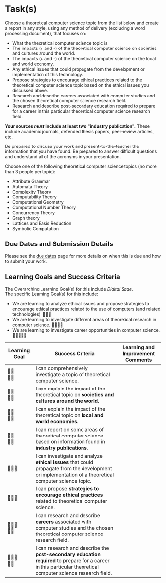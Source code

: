 # Task(s)

Choose a theoretical computer science topic from the list below and create a report in any style, using any method of delivery (excluding a word processing document), that focuses on:

* What the theoretical computer science topic is
* The impacts (+ and -) of the theoretical computer science on societies and cultures around the world.
* The impacts (+ and -) of the theoretical computer science on the local and world economy.
* Any ethical issues that could propagate from the development or implementation of this technology.
* Propose strategies to encourage ethical practices related to the theoretical computer science topic based on the ethical issues you discussed above.
* Research and describe careers associated with computer studies and the chosen theoretical computer science research field.
* Research and describe post-secondary education required to prepare for a career in this particular theoretical computer science research field.

**Your sources _must_ include at least two "industry publication".** These include academic journals, defended thesis papers, peer-review articles, etc.

Be prepared to discuss your work and present-to-the-teacher the information that you have found. Be prepared to answer difficult questions and understand all of the acronyms in your presentation.

Choose one of the following theoretical computer science topics (no more than 3 people per topic):
  * Attribute Grammar
  * Automata Theory
  * Complexity Theory
  * Computability Theory
  * Computational Geometry
  * Computational Number Theory
  * Concurrency Theory
  * Graph theory
  * Lattices and Basis Reduction
  * Symbolic Computation

## Due Dates and Submission Details

Please see the [due dates](./Due-Dates-and-Submission-Details) page for more details on when this is due and how to submit your work.
## Learning Goals and Success Criteria

The [Overarching Learning Goal(s)](./images/ICS4U.jpg) for this include _Digital Sage_.  
The specific Learning Goal(s) for this include:
  * We are learning to analyze ethical issues and propose strategies to encourage ethical practices related to the use of computers (and related technologies). &#x1F4D7;&#x1F4D7;&#x1F4D7;
  * We are learning to investigate different areas of theoretical research in computer science. &#x1F4D7;&#x1F4D7;&#x1F4D7;&#x1F4D7;
  * We are learning to investigate career opportunities in computer science. &#x1F4D7;&#x1F4D7;&#x1F4D7;&#x1F4D7;&#x1F4D7;

| Learning Goal | Success Criteria  | Learning and Improvement Comments |
| ------------- | ----------------- | --------------------------------- |
| &#x1F4D7;&#x1F4D7;<br/>&#x1F4D7;&#x1F4D7; | I can comprehensively investigate a topic of theoretical computer science. | |
| &#x1F4D7;&#x1F4D7;<br/>&#x1F4D7;&#x1F4D7; | I can explain the impact of the theoretical topic on **societies and cultures around the world.** | |
| &#x1F4D7;&#x1F4D7;<br/>&#x1F4D7;&#x1F4D7; | I can explain the impact of the theoretical topic on **local and world economies.** | |
| &#x1F4D7;&#x1F4D7;<br/>&#x1F4D7;&#x1F4D7; | I can report on some areas of theoretical computer science based on information found in **industry publications**. | |
| &#x1F4D7;&#x1F4D7;&#x1F4D7; | I can investigate and analyze **ethical issues** that could propagate from the development or implementation of a theoretical computer science topic. | |
| &#x1F4D7;&#x1F4D7;&#x1F4D7; | I can propose **strategies to encourage ethical practices** related to theoretical computer science. | |
| &#x1F4D7;&#x1F4D7;&#x1F4D7;<br/>&#x1F4D7;&#x1F4D7; | I can research and describe **careers** associated with computer studies and the chosen theoretical computer science research field. | |
| &#x1F4D7;&#x1F4D7;&#x1F4D7;<br/>&#x1F4D7;&#x1F4D7; | I can research and describe the **post-secondary education required** to prepare for a career in this particular theoretical computer science research field. | |